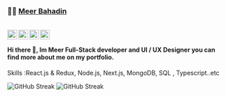 ###  :man_technologist:  [Meer Bahadin](https://meera.dev/)

<br/>

<a href="https://www.facebook.com/meerbahadin.1/">
  <img align="left" alt="Meer's Facebook" width="22px" src="https://res.cloudinary.com/dcukymbq5/image/upload/v1624194390/Path_4_c1scbq.svg" />
</a>

<a href="https://www.linkedin.com/in/meerbahadin/">
  <img align="left" alt="Meer's LinkdeIN" width="22px" src="https://res.cloudinary.com/dcukymbq5/image/upload/v1624194390/Path_3_pgs8td.svg" />
</a>
<a href="https://www.instagram.com/meeradev__/">
  <img align="left" alt="Meer's Instagram" width="22px" src="https://res.cloudinary.com/dcukymbq5/image/upload/v1624194390/Path_1_bkyj1n.svg" />
</a>
<a href="https://www.meera.dev/">
  <img align="left" alt="Meer's Website" width="22px" src="https://res.cloudinary.com/dcukymbq5/image/upload/v1624194390/globe_jcxsaf.svg" />
</a>

<br/>

#### Hi there 👋, Im Meer Full-Stack developer and UI / UX Designer you can find more about me on my portfolio.
 Skills :React.js & Redux, Node.js, Next.js, MongoDB, SQL , Typescript..etc

![GitHub Streak](https://github-readme-stats.vercel.app/api?username=meerbahadin&show_icons=true&title_color=fff&icon_color=38A169&text_color=efefef&bg_color=24292e)
![GitHub Streak](https://github-readme-streak-stats.herokuapp.com/?user=meerbahadin)

<!--
**meerbahadin/meerbahadin** is a ✨ _special_ ✨ repository because its `README.md` (this file) appears on your GitHub profile.

Here are some ideas to get you started:

- 🔭 I’m currently working on ...
- 🌱 I’m currently learning ...
- 👯 I’m looking to collaborate on ...
- 🤔 I’m looking for help with ...
- 💬 Ask me about ...
- 📫 How to reach me: ...
- 😄 Pronouns: ...
- ⚡ Fun fact: ...
-->
